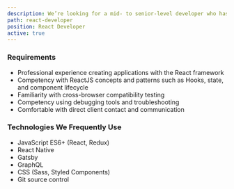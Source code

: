 ```yaml
---
description: We’re looking for a mid- to senior-level developer who has professional experience with React.
path: react-developer
position: React Developer
active: true
---
```


### Requirements

- Professional experience creating applications with the React framework
- Competency with ReactJS concepts and patterns such as Hooks, state, and component lifecycle
- Familiarity with cross-browser compatibility testing
- Competency using debugging tools and troubleshooting
- Comfortable with direct client contact and communication

### Technologies We Frequently Use

- JavaScript ES6+ (React, Redux)
- React Native
- Gatsby
- GraphQL
- CSS (Sass, Styled Components)
- Git source control
